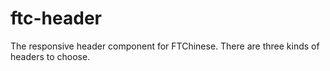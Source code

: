 # ftc-header

The responsive header component for FTChinese. There are three kinds of headers to choose.
